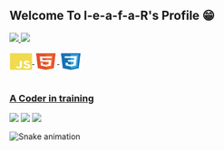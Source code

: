 ## Welcome To l-e-a-f-a-R's Profile  😁

 <div>
   <a href="https://github.com/l-e-a-f-a-R">
   <img height="180em" src="https://github-readme-stats.vercel.app/api?username=l-e-a-f-a-R&show_icons=true&theme=radical&include_all_commits=true&count_private=true"/>
   <img height="180em" src="https://github-readme-stats.vercel.app/api/top-langs/?username=l-e-a-f-a-R&layout=compact&langs_count=6&theme=radical"/>

</div>
<div style="display: inline_block"><br>
  <img align="center" alt="Js" height="30" width="40" src="https://raw.githubusercontent.com/devicons/devicon/master/icons/javascript/javascript-plain.svg">
  <img align="center" alt="HTML" height="30" width="40" src="https://raw.githubusercontent.com/devicons/devicon/master/icons/html5/html5-original.svg">
  <img align="center" alt="CSS" height="30" width="40" src="https://raw.githubusercontent.com/devicons/devicon/master/icons/css3/css3-original.svg">
</div>
 
 <br>
 
  ### A Coder in training
 
<div> 
 <a href="https://discord.gg/metcPsGyZf" target="_blank"><img src="https://img.shields.io/badge/Discord-7289DA?style=for-the-badge&logo=discord&logoColor=white" target="_blank"></a> 
  <a href = "mailto:rafaelsalarof2@gmail.com"><img src="https://img.shields.io/badge/-Gmail-%23333?style=for-the-badge&logo=gmail&logoColor=white" target="_blank"></a> 
  <a href="https://steamcommunity.com/profiles/76561199054612426/" target="_blank"><img src="https://img.shields.io/badge/steam-%23000000.svg?style=for-the-badge&logo=steam&logoColor=white"></a>
  
  ![Snake animation](https://github.com/devemdobro/devemdobro/blob/output/github-contribution-grid-snake.svg)

</div>
